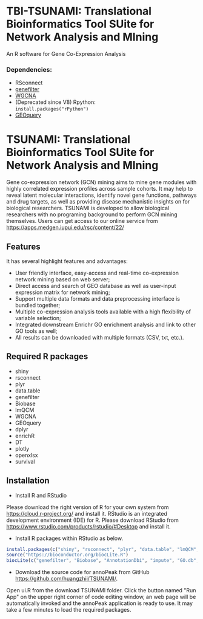 # TBI-TSUNAMI: Translational Bioinformatics Tool SUite for Network Analysis and MIning
An R software for Gene Co-Expression Analysis


### Dependencies:<br/>
* RSconnect<br/>
* [genefilter](https://bioconductor.org/packages/release/bioc/html/genefilter.html)<br/>
* [WGCNA](https://labs.genetics.ucla.edu/horvath/CoexpressionNetwork/Rpackages/WGCNA/)<br/>
* (Deprecated since V8) Rpython:<br/>
`install.packages("rPython")`
* [GEOquery](https://bioconductor.org/packages/release/bioc/html/GEOquery.html)


# TSUNAMI: Translational Bioinformatics Tool SUite for Network Analysis and MIning
Gene co-expression network (GCN) mining aims to mine gene modules with highly correlated expression profiles across sample cohorts. It may help to reveal latent molecular interactions, identify novel gene functions, pathways and drug targets, as well as providing disease mechanistic insights on for biological researchers. TSUNAMI is developed to allow biological researchers with no programing background to perform GCN mining themselves. Users can get access to our online service from https://apps.medgen.iupui.edu/rsc/content/22/

## Features
It has several highlight features and advantages:
* User friendly interface, easy-access and real-time co-expression network mining based on web server;
* Direct access and search of GEO database as well as user-input expression matrix for network mining;
* Support multiple data formats and data preprocessing interface is bundled together;
* Multiple co-expression analysis tools available with a high flexibility of variable selection;
* Integrated downstream Enrichr GO enrichment analysis and link to other GO tools as well;
* All results can be downloaded with multiple formats (CSV, txt, etc.).

## Required R packages
* shiny
* rsconnect
* plyr
* data.table
* genefilter
* Biobase
* lmQCM
* WGCNA
* GEOquery
* dplyr
* enrichR
* DT
* plotly
* openxlsx
* survival

## Installation
* Install R and RStudio

Please download the right version of R for your own system from https://cloud.r-project.org/ and install it. 
RStudio is an integrated development environment (IDE) for R. Please download RStudio from https://www.rstudio.com/products/rstudio/#Desktop and install it.
* Install R packages within RStudio as below.
```r
install.packages(c("shiny", "rsconnect", "plyr", "data.table", "lmQCM", "WGCNA", "dplyr", "enrichR", "DT", "plotly", "openxlsx", "survival"))
source("https://bioconductor.org/biocLite.R")
biocLite(c("genefilter", "Biobase", "AnnotationDbi", "impute", "GO.db", "preprocessCore", "GEOquery"))
```
* Download the source code for annoPeak from GitHub https://github.com/huangzhii/TSUNAMI/.

Open ui.R from the download TSUNAMI folder. Click the button named "Run App" on the upper right corner of code editing window, an web page will be automatically invoked and the annoPeak application is ready to use. It may take a few minutes to load the required packages. 
